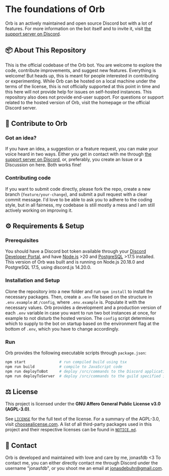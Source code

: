 # The foundations of Orb

Orb is an actively maintained and open source Discord bot with a lot of features. For more information on the bot itself and to invite it, visit [the support server on Discord](https://discord.gg/kUPz8dS7PM).

## 📦 About This Repository

This is the official codebase of the Orb bot. You are welcome to explore the code, contribute improvements, and suggest new features. Everything is welcome! But heads up, this is meant for people interested in contributing or experimenting. While Orb can be hosted on a local machine under the terms of the license, this is not officially supported at this point in time and this here will not provide help for issues on self-hosted instances. This repository also does not provide end-user support. For questions or support related to the hosted version of Orb, visit the homepage or the official Discord server.

## 🤝 Contribute to Orb

### Got an idea?

If you have an idea, a suggestion or a feature request, you can make your voice heard in two ways. Either you get in contact with me through [the support server on Discord](https://discord.gg/kUPz8dS7PM), or, preferably, you create an Issue or a Discussion on here. Both works fine!

### Contributing code

If you want to submit code directly, please fork the repo, create a new branch (`feature/your-change`), and submit a pull request with a clear commit message. I'd love to be able to ask you to adhere to the coding style, but in all fairness, my codebase is still mostly a mess and I am still actively working on improving it.

## ⚙️ Requirements & Setup

### Prerequisites

You should have a Discord bot token available through your [Discord Developer Portal](https://discord.com/developers), and have [Node.js](https://nodejs.org) >20 and [PostgreSQL](https://www.postgresql.org/) >17.5 installed. This version of Orb was built and is running on Node.js 20.18.0 and PostgreSQL 17.5, using discord.js 14.20.0.

### Installation and Setup

Clone the repository into a new folder and run `npm install` to install the necessary packages. Then, create a `.env` file based on the structure in `.env.example` at `/config`, where `.env.example` is. Populate it with the necessary values.
Orb provides a development and a production version of each `.env` variable in case you want to run two bot instances at once, for example to not disturb the hosted version. The `config` script determines which to supply to the bot on startup based on the environment flag at the bottom of `.env`, which you have to change accordingly.

### Run

Orb provides the following executable scripts through `package.json`:

```bash
npm start               # run compiled build using tsx
npm run build           # compile to JavaScript code
npm run deployToBot     # deploy /src/commands to the Discord application specified in .env
npm run deployToServer  # deploy /src/commands to the guild specified in .env
```

## ⚖️ License

This project is licensed under the **GNU Affero General Public License v3.0 (AGPL-3.0)**.

See [`LICENSE`](./LICENSE) for the full text of the license. For a summary of the AGPL-3.0, visit [choosealicense.com](https://choosealicense.com/licenses/agpl-3.0/). A list of all third-party packages used in this project and their respective licenses can be found in [`NOTICE.md`](./NOTICE.md).

## 💭 Contact

Orb is developed and maintained with love and care by me, jonasfdb <3
To contact me, you can either directly contact me through Discord under the username "jonasfdb", or you shoot me an email at jonasdebuhr@gmail.com.
